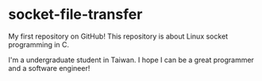 # socket-file-transfer
My first repository on GitHub! This repository is about Linux socket programming in C. 

I'm a undergraduate student in Taiwan. I hope I can be a great programmer and a software engineer!
